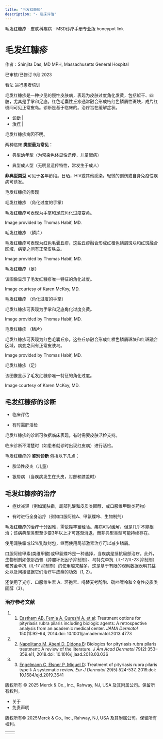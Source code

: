 ```yaml
---
title: "毛发红糠疹"
description: "- 临床评估"
---
```


﻿毛发红糠疹 \- 皮肤科疾病 \- MSD诊疗手册专业版 honeypot link

# 毛发红糠疹

作者：Shinjita Das, MD MPH, Massachusetts General Hospital

已审核/已修订 9月 2023

看法 进行患者培训

毛发红糠疹是一种少见的慢性皮肤病，表现为皮肤过度角化发黄，包括躯干、四肢，尤其是手掌和足底。红色毛囊性丘疹通常融合形成桔红色鳞屑性斑块，成片红斑间可见正常皮岛。诊断是基于临床的。治疗旨在缓解症状。

- [诊断](#诊断_v12814529_zh) \|
- [治疗](#治疗_v12814533_zh) \|

毛发红糠疹病因不明。

两种临床 **类型最为常见**：

- 典型幼年型（为常染色体显性遗传，儿童起病）

- 典型成人型（无明显遗传特性，常发生于成人）


**非典型类型** 可见于各年龄段。日晒，HIV或其他感染，轻微的创伤或自身免疫性疾病可诱发。

毛发红糠疹的表现



毛发红糠疹 （角化过度的手掌）

毛发红糠疹可表现为手掌和足底角化过度变黄。

Image provided by Thomas Habif, MD.



毛发红糠疹 （鳞片）

毛发红糠疹可表现为红色毛囊丘疹，这些丘疹融合形成红橙色鳞屑斑块和红斑融合区域，病变之间有正常皮肤岛。

Image provided by Thomas Habif, MD.



毛发红糠疹（足）

该图像显示了毛发红糠疹唯一特征的角化过度。

Image courtesy of Karen McKoy, MD.



毛发红糠疹 （角化过度的手掌）

毛发红糠疹可表现为手掌和足底角化过度变黄。

Image provided by Thomas Habif, MD.



毛发红糠疹 （鳞片）

毛发红糠疹可表现为红色毛囊丘疹，这些丘疹融合形成红橙色鳞屑斑块和红斑融合区域，病变之间有正常皮肤岛。

Image provided by Thomas Habif, MD.



毛发红糠疹（足）

该图像显示了毛发红糠疹唯一特征的角化过度。

Image courtesy of Karen McKoy, MD.

## 毛发红糠疹的诊断

- 临床评估

- 有时需肝活检


毛发红糠疹的诊断可依据临床表现，有时需要皮肤活检支持。

临床诊断不清楚时（如患者就诊时出现红皮病）进行活检。

毛发红糠疹的 **鉴别诊断** 包括以下几点：

- 脂溢性皮炎（儿童）

- 银屑病 （当疾病发生在头皮，肘部和膝盖时）


## 毛发红糠疹的治疗

- 症状减轻（例如润肤霜，局部乳酸和皮质类固醇，或口服维甲酸类药物）

- 有时进行全身治疗（例如口服阿维A、甲氨蝶呤、生物制剂）


毛发红糠疹的治疗十分困难，需依靠丰富经验。疾病可以缓解，但是几乎不能根治；该病典型类型至少要3年以上才可逐渐消退，而非典型类型可能持续存在。

使用润肤霜或12%乳酸封包，继而使用局部激素治疗可以减少鳞屑。

口服阿维甲素(类维甲酸)或甲氨蝶呤是一种选择，当疾病是抵抗局部治疗。此外，生物制剂如依那西普（肿瘤坏死因子抑制剂）、乌特克单抗（IL-12/IL-23 抑制剂）和苏金单抗（IL-17 抑制剂）的使用越来越多，这是基于有限的观察数据表明其益处以及间接证据它们治疗牛皮癣的功效（1, 2）。

还使用了光疗、口服维生素 A、环孢素、吗替麦考酚酯、硫唑嘌呤和全身性皮质类固醇（3）。

### 治疗参考文献

1. 1. [Eastham AB, Femia A, Qureshi A, et al](https://www.ncbi.nlm.nih.gov/pubmed/23986433): Treatment options for pityriasis rubra pilaris including biologic agents: A retrospective analysis from an academic medical center. _JAMA Dermatol_ 150(1):92–94, 2014.doi: 10.1001/jamadermatol.2013.4773

2. 2. [Napolitano M, Abeni D, Didona B](https://pubmed.ncbi.nlm.nih.gov/29609014/): Biologics for pityriasis rubra pilaris treatment: A review of the literature. _J Am Acad Dermatol_ 79(2):353–359.e11, 2018.doi: 10.1016/j.jaad.2018.03.036

3. 3. [Engelmann C, Elsner P, Miguel D](https://pubmed.ncbi.nlm.nih.gov/31789274/): Treatment of pityriasis rubra pilaris type I: A systematic review. _Eur J Dermatol_ 29(5):524-537, 2019.doi: 10.1684/ejd.2019.3641




版权所有 © 2025
Merck & Co., Inc., Rahway, NJ, USA 及其附属公司。保留所有权利。

- 关于
- 免责声明

版权所有© 2025Merck & Co., Inc., Rahway, NJ, USA 及其附属公司。保留所有权利。

|     |     |
| --- | --- |
|  |  |
